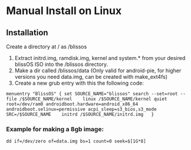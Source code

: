 # Manual Install on Linux

## Installation

Create a directory at / as /blissos

1. Extract initrd.img, ramdisk.img, kernel and system.\* from your desired blissOS ISO into the /blissos directory.
2. Make a dir called /blissos/data \(Only valid for android-pie, for higher versions you need data.img, can be created with make\_ext4fs\)
3. Create a new grub entry with this the following code: 

`menuentry "BlissOS" { set SOURCE_NAME="blissos" search --set=root --file /$SOURCE_NAME/kernel   
     linux /$SOURCE_NAME/kernel quiet root=/dev/ram0 androidboot.hardware=android_x86_64 androidboot.selinux=permissive acpi_sleep=s3_bios,s3_mode SRC=/$SOURCE_NAME   
     initrd /$SOURCE_NAME/initrd.img  
}`

### **Example for making a 8gb image:** 

`dd if=/dev/zero of=data.img bs=1 count=0 seek=$[1G*8]`

